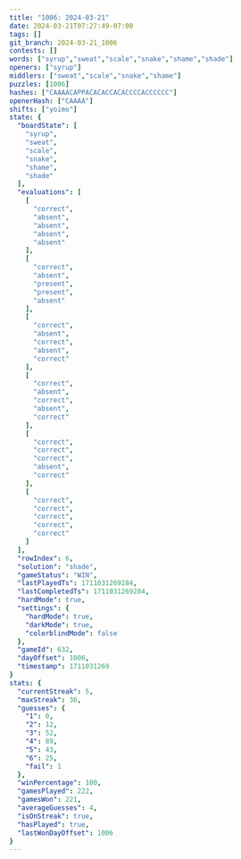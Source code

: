 ```yaml
---
title: "1006: 2024-03-21"
date: 2024-03-21T07:27:49-07:00
tags: []
git_branch: 2024-03-21_1006
contests: []
words: ["syrup","sweat","scale","snake","shame","shade"]
openers: ["syrup"]
middlers: ["sweat","scale","snake","shame"]
puzzles: [1006]
hashes: ["CAAAACAPPACACACCACACCCCACCCCCC"]
openerHash: ["CAAAA"]
shifts: ["yoimo"]
state: {
  "boardState": [
    "syrup",
    "sweat",
    "scale",
    "snake",
    "shame",
    "shade"
  ],
  "evaluations": [
    [
      "correct",
      "absent",
      "absent",
      "absent",
      "absent"
    ],
    [
      "correct",
      "absent",
      "present",
      "present",
      "absent"
    ],
    [
      "correct",
      "absent",
      "correct",
      "absent",
      "correct"
    ],
    [
      "correct",
      "absent",
      "correct",
      "absent",
      "correct"
    ],
    [
      "correct",
      "correct",
      "correct",
      "absent",
      "correct"
    ],
    [
      "correct",
      "correct",
      "correct",
      "correct",
      "correct"
    ]
  ],
  "rowIndex": 6,
  "solution": "shade",
  "gameStatus": "WIN",
  "lastPlayedTs": 1711031269284,
  "lastCompletedTs": 1711031269284,
  "hardMode": true,
  "settings": {
    "hardMode": true,
    "darkMode": true,
    "colorblindMode": false
  },
  "gameId": 632,
  "dayOffset": 1006,
  "timestamp": 1711031269
}
stats: {
  "currentStreak": 5,
  "maxStreak": 36,
  "guesses": {
    "1": 0,
    "2": 12,
    "3": 52,
    "4": 89,
    "5": 43,
    "6": 25,
    "fail": 1
  },
  "winPercentage": 100,
  "gamesPlayed": 222,
  "gamesWon": 221,
  "averageGuesses": 4,
  "isOnStreak": true,
  "hasPlayed": true,
  "lastWonDayOffset": 1006
}
---
```

<!-- more -->
